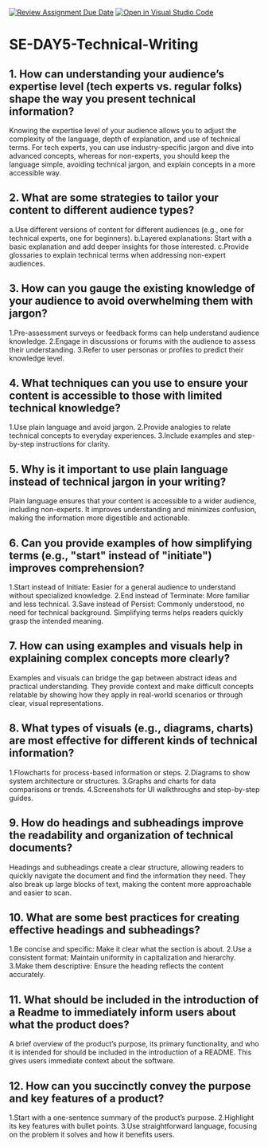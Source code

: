 [![Review Assignment Due Date](https://classroom.github.com/assets/deadline-readme-button-22041afd0340ce965d47ae6ef1cefeee28c7c493a6346c4f15d667ab976d596c.svg)](https://classroom.github.com/a/zsAR-pyY)
[![Open in Visual Studio Code](https://classroom.github.com/assets/open-in-vscode-2e0aaae1b6195c2367325f4f02e2d04e9abb55f0b24a779b69b11b9e10269abc.svg)](https://classroom.github.com/online_ide?assignment_repo_id=16393952&assignment_repo_type=AssignmentRepo)
# SE-DAY5-Technical-Writing
## 1. How can understanding your audience’s expertise level (tech experts vs. regular folks) shape the way you present technical information?
Knowing the expertise level of your audience allows you to adjust the complexity of the language, depth of explanation, and use of technical terms. For tech experts, you can use industry-specific jargon and dive into advanced concepts, whereas for non-experts, you should keep the language simple, avoiding technical jargon, and explain concepts in a more accessible way.

## 2. What are some strategies to tailor your content to different audience types?
a.Use different versions of content for different audiences (e.g., one for technical experts, one for beginners).
b.Layered explanations: Start with a basic explanation and add deeper insights for those interested.
c.Provide glossaries to explain technical terms when addressing non-expert audiences.

## 3. How can you gauge the existing knowledge of your audience to avoid overwhelming them with jargon?
1.Pre-assessment surveys or feedback forms can help understand audience knowledge.
2.Engage in discussions or forums with the audience to assess their understanding.
3.Refer to user personas or profiles to predict their knowledge level.

## 4. What techniques can you use to ensure your content is accessible to those with limited technical knowledge?
1.Use plain language and avoid jargon.
2.Provide analogies to relate technical concepts to everyday experiences.
3.Include examples and step-by-step instructions for clarity.

## 5. Why is it important to use plain language instead of technical jargon in your writing?
Plain language ensures that your content is accessible to a wider audience, including non-experts. It improves understanding and minimizes confusion, making the information more digestible and actionable.

## 6. Can you provide examples of how simplifying terms (e.g., "start" instead of "initiate") improves comprehension?
1.Start instead of Initiate: Easier for a general audience to understand without specialized knowledge.
2.End instead of Terminate: More familiar and less technical.
3.Save instead of Persist: Commonly understood, no need for technical background. Simplifying terms helps readers quickly grasp the intended meaning.

## 7. How can using examples and visuals help in explaining complex concepts more clearly?
Examples and visuals can bridge the gap between abstract ideas and practical understanding. They provide context and make difficult concepts relatable by showing how they apply in real-world scenarios or through clear, visual representations.

## 8. What types of visuals (e.g., diagrams, charts) are most effective for different kinds of technical information?
1.Flowcharts for process-based information or steps.
2.Diagrams to show system architecture or structures.
3.Graphs and charts for data comparisons or trends.
4.Screenshots for UI walkthroughs and step-by-step guides.

## 9. How do headings and subheadings improve the readability and organization of technical documents?
Headings and subheadings create a clear structure, allowing readers to quickly navigate the document and find the information they need. They also break up large blocks of text, making the content more approachable and easier to scan.

## 10. What are some best practices for creating effective headings and subheadings?
1.Be concise and specific: Make it clear what the section is about.
2.Use a consistent format: Maintain uniformity in capitalization and hierarchy.
3.Make them descriptive: Ensure the heading reflects the content accurately.

## 11. What should be included in the introduction of a Readme to immediately inform users about what the product does?
A brief overview of the product’s purpose, its primary functionality, and who it is intended for should be included in the introduction of a README. This gives users immediate context about the software.

## 12. How can you succinctly convey the purpose and key features of a product?
1.Start with a one-sentence summary of the product’s purpose.
2.Highlight its key features with bullet points.
3.Use straightforward language, focusing on the problem it solves and how it benefits users.
